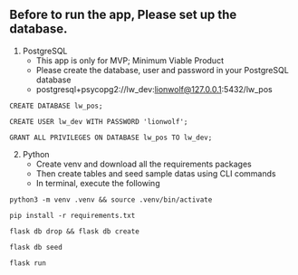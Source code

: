 
## Before to run the app, Please set up the database.


1. PostgreSQL
   - This app is only for MVP; Minimum Viable Product
   - Please create the database, user and password in your PostgreSQL database
   - postgresql+psycopg2://lw_dev:lionwolf@127.0.0.1:5432/lw_pos
  ```postgresql
  CREATE DATABASE lw_pos;

  CREATE USER lw_dev WITH PASSWORD 'lionwolf';

  GRANT ALL PRIVILEGES ON DATABASE lw_pos TO lw_dev;
  ```

2. Python
   - Create venv and download all the requirements packages
   - Then create tables and seed sample datas using CLI commands
   - In terminal, execute the following
```terminal
python3 -m venv .venv && source .venv/bin/activate

pip install -r requirements.txt

flask db drop && flask db create

flask db seed

flask run
```
